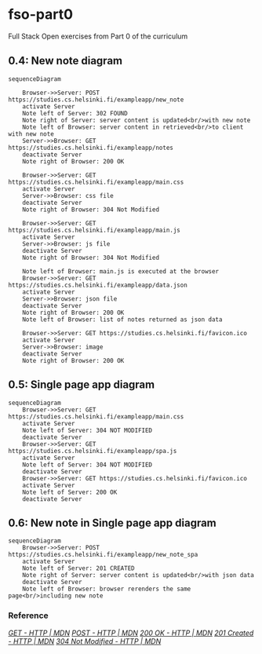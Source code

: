 # fso-part0
Full Stack Open exercises from Part 0 of the curriculum

## 0.4: New note diagram 

```mermaid
sequenceDiagram
    
    Browser->>Server: POST https://studies.cs.helsinki.fi/exampleapp/new_note
    activate Server
    Note left of Server: 302 FOUND 
    Note right of Server: server content is updated<br/>with new note
    Note left of Browser: server content in retrieved<br/>to client with new note
    Server->>Browser: GET https://studies.cs.helsinki.fi/exampleapp/notes
    deactivate Server
    Note right of Browser: 200 OK
  
    Browser->>Server: GET https://studies.cs.helsinki.fi/exampleapp/main.css
    activate Server
    Server->>Browser: css file
    deactivate Server   
    Note right of Browser: 304 Not Modified

    Browser->>Server: GET https://studies.cs.helsinki.fi/exampleapp/main.js
    activate Server
    Server->>Browser: js file
    deactivate Server   
    Note right of Browser: 304 Not Modified

    Note left of Browser: main.js is executed at the browser 
    Browser->>Server: GET https://studies.cs.helsinki.fi/exampleapp/data.json
    activate Server
    Server->>Browser: json file
    deactivate Server   
    Note right of Browser: 200 OK
    Note left of Browser: list of notes returned as json data

    Browser->>Server: GET https://studies.cs.helsinki.fi/favicon.ico
    activate Server
    Server->>Browser: image
    deactivate Server   
    Note right of Browser: 200 OK

```

## 0.5: Single page app diagram

```mermaid 
sequenceDiagram
    Browser->>Server: GET https://studies.cs.helsinki.fi/exampleapp/main.css
    activate Server
    Note left of Server: 304 NOT MODIFIED 
    deactivate Server
    Browser->>Server: GET https://studies.cs.helsinki.fi/exampleapp/spa.js
    activate Server
    Note left of Server: 304 NOT MODIFIED
    deactivate Server 
    Browser->>Server: GET https://studies.cs.helsinki.fi/favicon.ico
    activate Server
    Note left of Server: 200 OK
    deactivate Server
```

## 0.6: New note in Single page app diagram

```mermaid
sequenceDiagram
    Browser->>Server: POST https://studies.cs.helsinki.fi/exampleapp/new_note_spa
    activate Server
    Note left of Server: 201 CREATED 
    Note right of Server: server content is updated<br/>with json data
    deactivate Server
    Note left of Browser: browser rerenders the same page<br/>including new note
```

### Reference
*[GET - HTTP | MDN](https://developer.mozilla.org/en-US/docs/Web/HTTP/Methods/GET)*
*[POST - HTTP | MDN](https://developer.mozilla.org/en-US/docs/Web/HTTP/Methods/POST)*
*[200 OK - HTTP | MDN](https://developer.mozilla.org/en-US/docs/Web/HTTP/Status/200)*
*[201 Created - HTTP | MDN](https://developer.mozilla.org/en-US/docs/Web/HTTP/Status/201)*
*[304 Not Modified - HTTP | MDN](https://developer.mozilla.org/en-US/docs/Web/HTTP/Status/304)*


